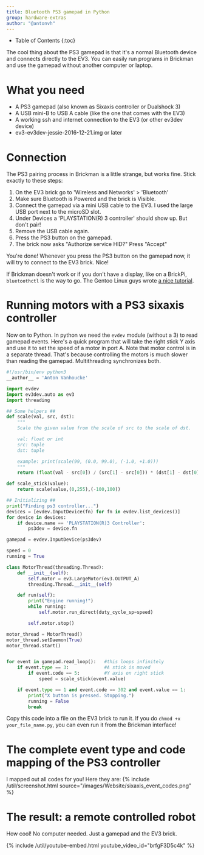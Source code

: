```yaml
---
title: Bluetooth PS3 gamepad in Python
group: hardware-extras
author: "@antonvh"
---
```


* Table of Contents
{:toc}

The cool thing about the PS3 gamepad is that it's a normal Bluetooth device and
connects directly to the EV3. You can easily run programs in Brickman and use
the gamepad without another computer or laptop.

# What you need
- A PS3 gamepad (also known as Sixaxis controller or Dualshock 3)
- A USB mini-B to USB A cable (like the one that comes with the EV3)
- A working ssh and internet connection to the EV3 (or other ev3dev device)
- ev3-ev3dev-jessie-2016-12-21.img or later

# Connection
The PS3 pairing process in Brickman is a little strange, but works fine. Stick
exactly to these steps: 

1. On the EV3 brick go to 'Wireless and Networks' > 'Bluetooth'
2. Make sure Bluetooth is Powered and the brick is Visible. 
3. Connect the gamepad via a mini USB cable to the EV3. I used the large USB
   port next to the microSD slot.
4. Under Devices a 'PLAYSTATION(R) 3 controller' should show up. But don't pair!
4. Remove the USB cable again.
5. Press the PS3 button on the gamepad.
6. The brick now asks "Authorize service HID?" Press "Accept" 

You're done! Whenever you press the PS3 button on the gamepad now, it will try
to connect to the EV3 brick. Nice!

If Brickman doesn't work or if you don't have a display, like on a BrickPi,
`bluetoothctl` is the way to go. The Gentoo Linux guys wrote [a nice tutorial][gentoo].

[gentoo]: https://wiki.gentoo.org/wiki/Sony_DualShock


# Running motors with a PS3 sixaxis controller
Now on to Python. In python we need the `evdev` module (without a 3) to read gamepad
events. Here's a quick program that will take the right stick Y axis and use it
to set the speed of a motor in port A. Note that motor control is in a separate
thread. That's because controlling the motors is much slower than reading the
gamepad. Multithreading synchronizes both.

```python
#!/usr/bin/env python3
__author__ = 'Anton Vanhoucke'

import evdev
import ev3dev.auto as ev3
import threading

## Some helpers ##
def scale(val, src, dst):
    """
    Scale the given value from the scale of src to the scale of dst.

    val: float or int
    src: tuple
    dst: tuple

    example: print(scale(99, (0.0, 99.0), (-1.0, +1.0)))
    """
    return (float(val - src[0]) / (src[1] - src[0])) * (dst[1] - dst[0]) + dst[0]

def scale_stick(value):
    return scale(value,(0,255),(-100,100))

## Initializing ##
print("Finding ps3 controller...")
devices = [evdev.InputDevice(fn) for fn in evdev.list_devices()]
for device in devices:
    if device.name == 'PLAYSTATION(R)3 Controller':
        ps3dev = device.fn

gamepad = evdev.InputDevice(ps3dev)

speed = 0
running = True

class MotorThread(threading.Thread):
    def __init__(self):
        self.motor = ev3.LargeMotor(ev3.OUTPUT_A)
        threading.Thread.__init__(self)

    def run(self):
        print("Engine running!")
        while running:
            self.motor.run_direct(duty_cycle_sp=speed)

        self.motor.stop()

motor_thread = MotorThread()
motor_thread.setDaemon(True)
motor_thread.start()


for event in gamepad.read_loop():   #this loops infinitely
    if event.type == 3:             #A stick is moved
        if event.code == 5:         #Y axis on right stick
            speed = scale_stick(event.value)

    if event.type == 1 and event.code == 302 and event.value == 1:
        print("X button is pressed. Stopping.")
        running = False
        break
```

Copy this code into a file on the EV3 brick to run it. If you do
`chmod +x your_file_name.py`, you can even run it from the Brickman interface!

# The complete event type and code mapping of the PS3 controller
I mapped out all codes for you! Here they are:
{% include /util/screenshot.html source="/images/Website/sixaxis_event_codes.png" %}

# The result: a remote controlled robot
How cool! No computer needed. Just a gamepad and the EV3 brick.

{% include /util/youtube-embed.html youtube_video_id="brfgF3D5c4k" %}
